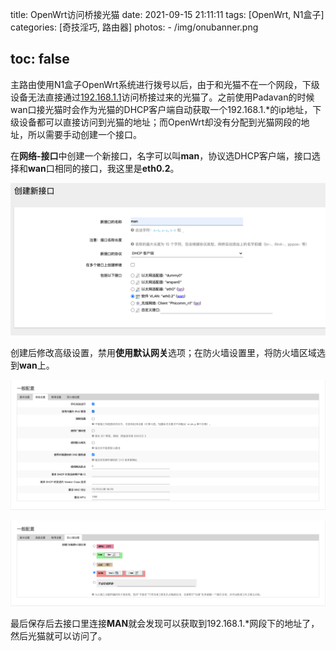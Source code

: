 title: OpenWrt访问桥接光猫
date: 2021-09-15 21:11:11
tags: [OpenWrt, N1盒子]
categories: [奇技淫巧, 路由器]
photos: 
	- /img/onubanner.png

toc: false
---
主路由使用N1盒子OpenWrt系统进行拨号以后，由于和光猫不在一个网段，下级设备无法直接通过[192.168.1.1](http://192.168.1.1/)访问桥接过来的光猫了。之前使用Padavan的时候wan口接光猫时会作为光猫的DHCP客户端自动获取一个192.168.1.*的ip地址，下级设备都可以直接访问到光猫的地址；而OpenWrt却没有分配到光猫网段的地址，所以需要手动创建一个接口。

在**网络-接口**中创建一个新接口，名字可以叫**man**，协议选DHCP客户端，接口选择和**wan**口相同的接口，我这里是**eth0.2**。

![创建新接口](/img/onuinterface.png)

创建后修改高级设置，禁用**使用默认网关**选项；在防火墙设置里，将防火墙区域选到**wan**上。

![高级设置](/img/onuadvanced.png)

![防火墙设置](/img/onufirewall.png)

最后保存后去接口里连接**MAN**就会发现可以获取到192.168.1.*网段下的地址了，然后光猫就可以访问了。